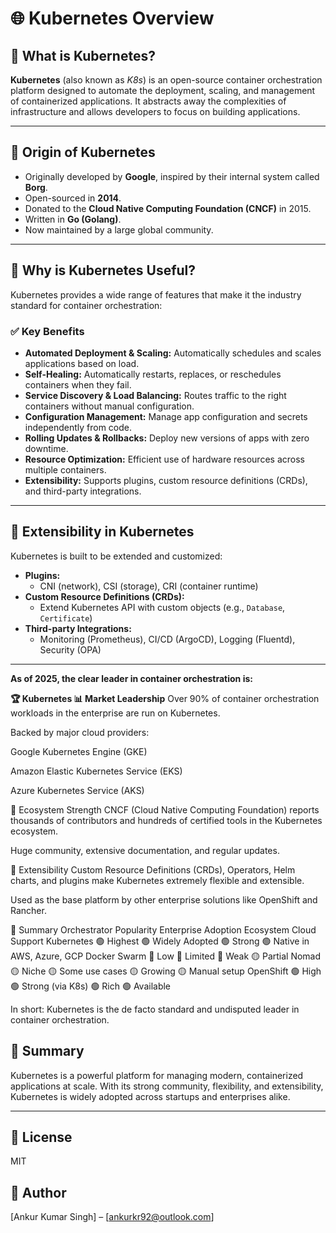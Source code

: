 
# 🌐 Kubernetes Overview

## 📜 What is Kubernetes?

**Kubernetes** (also known as *K8s*) is an open-source container orchestration platform designed to automate the deployment, scaling, and management of containerized applications. It abstracts away the complexities of infrastructure and allows developers to focus on building applications.

---

## 🧬 Origin of Kubernetes

- Originally developed by **Google**, inspired by their internal system called **Borg**.
- Open-sourced in **2014**.
- Donated to the **Cloud Native Computing Foundation (CNCF)** in 2015.
- Written in **Go (Golang)**.
- Now maintained by a large global community.

---

## 🚀 Why is Kubernetes Useful?

Kubernetes provides a wide range of features that make it the industry standard for container orchestration:

### ✅ Key Benefits

- **Automated Deployment & Scaling:** Automatically schedules and scales applications based on load.
- **Self-Healing:** Automatically restarts, replaces, or reschedules containers when they fail.
- **Service Discovery & Load Balancing:** Routes traffic to the right containers without manual configuration.
- **Configuration Management:** Manage app configuration and secrets independently from code.
- **Rolling Updates & Rollbacks:** Deploy new versions of apps with zero downtime.
- **Resource Optimization:** Efficient use of hardware resources across multiple containers.
- **Extensibility:** Supports plugins, custom resource definitions (CRDs), and third-party integrations.

---

## 🔌 Extensibility in Kubernetes

Kubernetes is built to be extended and customized:

- **Plugins:**
  - CNI (network), CSI (storage), CRI (container runtime)
- **Custom Resource Definitions (CRDs):**
  - Extend Kubernetes API with custom objects (e.g., `Database`, `Certificate`)
- **Third-party Integrations:**
  - Monitoring (Prometheus), CI/CD (ArgoCD), Logging (Fluentd), Security (OPA)

---
**As of 2025, the clear leader in container orchestration is:**

**🏆 Kubernetes
📊 Market Leadership**
Over 90% of container orchestration workloads in the enterprise are run on Kubernetes.

Backed by major cloud providers:

Google Kubernetes Engine (GKE)

Amazon Elastic Kubernetes Service (EKS)

Azure Kubernetes Service (AKS)

🔗 Ecosystem Strength
CNCF (Cloud Native Computing Foundation) reports thousands of contributors and hundreds of certified tools in the Kubernetes ecosystem.

Huge community, extensive documentation, and regular updates.

🧰 Extensibility
Custom Resource Definitions (CRDs), Operators, Helm charts, and plugins make Kubernetes extremely flexible and extensible.

Used as the base platform by other enterprise solutions like OpenShift and Rancher.

🏁 Summary
Orchestrator	Popularity	Enterprise Adoption	Ecosystem	Cloud Support
Kubernetes	🟢 Highest	🟢 Widely Adopted	🟢 Strong	🟢 Native in AWS, Azure, GCP
Docker Swarm	🔴 Low	🔴 Limited	🔴 Weak	🟡 Partial
Nomad	🟡 Niche	🟡 Some use cases	🟡 Growing	🟡 Manual setup
OpenShift	🟢 High	🟢 Strong (via K8s)	🟢 Rich	🟢 Available

In short: Kubernetes is the de facto standard and undisputed leader in container orchestration.

## 🏁 Summary

Kubernetes is a powerful platform for managing modern, containerized applications at scale. With its strong community, flexibility, and extensibility, Kubernetes is widely adopted across startups and enterprises alike.

---

## 📁 License

MIT

## 🙋 Author

[Ankur Kumar Singh] – [ankurkr92@outlook.com]
